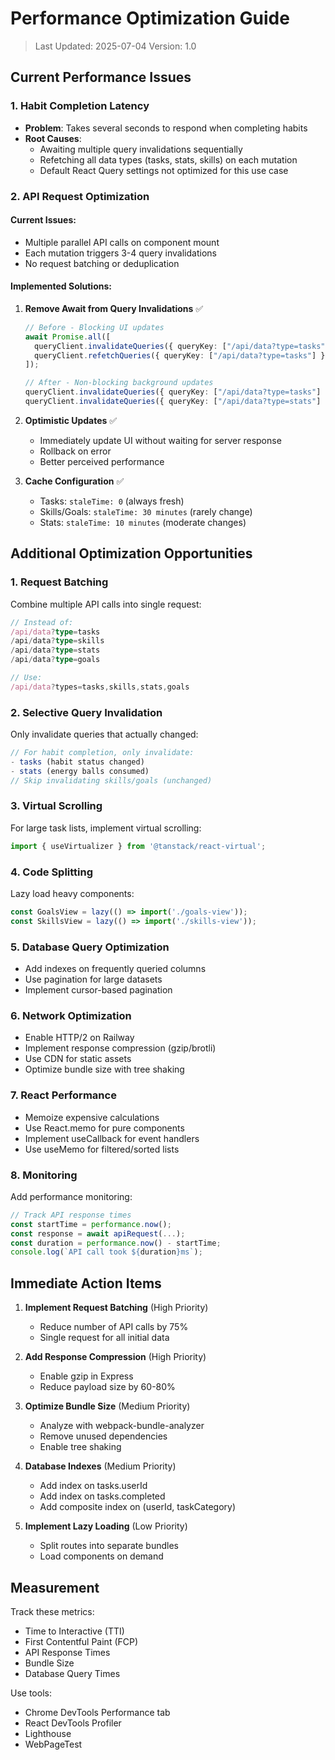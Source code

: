 # Performance Optimization Guide

> Last Updated: 2025-07-04
> Version: 1.0

## Current Performance Issues

### 1. Habit Completion Latency
- **Problem**: Takes several seconds to respond when completing habits
- **Root Causes**:
  - Awaiting multiple query invalidations sequentially
  - Refetching all data types (tasks, stats, skills) on each mutation
  - Default React Query settings not optimized for this use case

### 2. API Request Optimization

#### Current Issues:
- Multiple parallel API calls on component mount
- Each mutation triggers 3-4 query invalidations
- No request batching or deduplication

#### Implemented Solutions:

1. **Remove Await from Query Invalidations** ✅
   ```typescript
   // Before - Blocking UI updates
   await Promise.all([
     queryClient.invalidateQueries({ queryKey: ["/api/data?type=tasks"] }),
     queryClient.refetchQueries({ queryKey: ["/api/data?type=tasks"] })
   ]);

   // After - Non-blocking background updates
   queryClient.invalidateQueries({ queryKey: ["/api/data?type=tasks"] });
   queryClient.invalidateQueries({ queryKey: ["/api/data?type=stats"] });
   ```

2. **Optimistic Updates** ✅
   - Immediately update UI without waiting for server response
   - Rollback on error
   - Better perceived performance

3. **Cache Configuration** ✅
   - Tasks: `staleTime: 0` (always fresh)
   - Skills/Goals: `staleTime: 30 minutes` (rarely change)
   - Stats: `staleTime: 10 minutes` (moderate changes)

## Additional Optimization Opportunities

### 1. Request Batching
Combine multiple API calls into single request:
```typescript
// Instead of:
/api/data?type=tasks
/api/data?type=skills
/api/data?type=stats
/api/data?type=goals

// Use:
/api/data?types=tasks,skills,stats,goals
```

### 2. Selective Query Invalidation
Only invalidate queries that actually changed:
```typescript
// For habit completion, only invalidate:
- tasks (habit status changed)
- stats (energy balls consumed)
// Skip invalidating skills/goals (unchanged)
```

### 3. Virtual Scrolling
For large task lists, implement virtual scrolling:
```typescript
import { useVirtualizer } from '@tanstack/react-virtual';
```

### 4. Code Splitting
Lazy load heavy components:
```typescript
const GoalsView = lazy(() => import('./goals-view'));
const SkillsView = lazy(() => import('./skills-view'));
```

### 5. Database Query Optimization
- Add indexes on frequently queried columns
- Use pagination for large datasets
- Implement cursor-based pagination

### 6. Network Optimization
- Enable HTTP/2 on Railway
- Implement response compression (gzip/brotli)
- Use CDN for static assets
- Optimize bundle size with tree shaking

### 7. React Performance
- Memoize expensive calculations
- Use React.memo for pure components
- Implement useCallback for event handlers
- Use useMemo for filtered/sorted lists

### 8. Monitoring
Add performance monitoring:
```typescript
// Track API response times
const startTime = performance.now();
const response = await apiRequest(...);
const duration = performance.now() - startTime;
console.log(`API call took ${duration}ms`);
```

## Immediate Action Items

1. **Implement Request Batching** (High Priority)
   - Reduce number of API calls by 75%
   - Single request for all initial data

2. **Add Response Compression** (High Priority)
   - Enable gzip in Express
   - Reduce payload size by 60-80%

3. **Optimize Bundle Size** (Medium Priority)
   - Analyze with webpack-bundle-analyzer
   - Remove unused dependencies
   - Enable tree shaking

4. **Database Indexes** (Medium Priority)
   - Add index on tasks.userId
   - Add index on tasks.completed
   - Add composite index on (userId, taskCategory)

5. **Implement Lazy Loading** (Low Priority)
   - Split routes into separate bundles
   - Load components on demand

## Measurement

Track these metrics:
- Time to Interactive (TTI)
- First Contentful Paint (FCP)
- API Response Times
- Bundle Size
- Database Query Times

Use tools:
- Chrome DevTools Performance tab
- React DevTools Profiler
- Lighthouse
- WebPageTest
